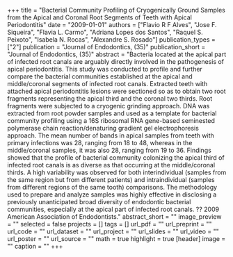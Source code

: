 +++
title = "Bacterial Community Profiling of Cryogenically Ground Samples from the Apical and Coronal Root Segments of Teeth with Apical Periodontitis"
date = "2009-01-01"
authors = ["Flavio R F Alves", "Jose F. Siqueira", "Flavia L. Carmo", "Adriana Lopes dos Santos", "Raquel S. Peixoto", "Isabela N. Rocas", "Alexandre S. Rosado"]
publication_types = ["2"]
publication = "Journal of Endodontics, (35)"
publication_short = "Journal of Endodontics, (35)"
abstract = "Bacteria located at the apical part of infected root canals are arguably directly involved in the pathogenesis of apical periodontitis. This study was conducted to profile and further compare the bacterial communities established at the apical and middle/coronal segments of infected root canals. Extracted teeth with attached apical periodontitis lesions were sectioned so as to obtain two root fragments representing the apical third and the coronal two thirds. Root fragments were subjected to a cryogenic grinding approach. DNA was extracted from root powder samples and used as a template for bacterial community profiling using a 16S ribosomal RNA gene-based seminested polymerase chain reaction/denaturing gradient gel electrophoresis approach. The mean number of bands in apical samples from teeth with primary infections was 28, ranging from 18 to 48, whereas in the middle/coronal samples, it was also 28, ranging from 19 to 36. Findings showed that the profile of bacterial community colonizing the apical third of infected root canals is as diverse as that occurring at the middle/coronal thirds. A high variability was observed for both interindividual (samples from the same region but from different patients) and intraindividual (samples from different regions of the same tooth) comparisons. The methodology used to prepare and analyze samples was highly effective in disclosing a previously unanticipated broad diversity of endodontic bacterial communities, especially at the apical part of infected root canals. ?? 2009 American Association of Endodontists."
abstract_short = ""
image_preview = ""
selected = false
projects = []
tags = []
url_pdf = ""
url_preprint = ""
url_code = ""
url_dataset = ""
url_project = ""
url_slides = ""
url_video = ""
url_poster = ""
url_source = ""
math = true
highlight = true
[header]
image = ""
caption = ""
+++

